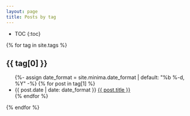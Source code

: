 ```yaml
---
layout: page
title: Posts by tag
---
```


* TOC
{:toc}

{% for tag in site.tags %}
  <h2 id="{{ tag[0] }}"> {{ tag[0] }} </h2>
  <ul class="post-list">
    {%- assign date_format = site.minima.date_format | default: "%b %-d, %Y" -%}
    {% for post in tag[1] %}
      <li>
        <span class="post-meta">{{ post.date | date: date_format }}</span>
        <a class="post-link" href="{{ post.url }}">{{ post.title }}</a>
      </li>
    {% endfor %}
  </ul>
{% endfor %}
